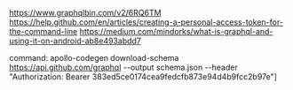 https://www.graphqlbin.com/v2/6RQ6TM
https://help.github.com/en/articles/creating-a-personal-access-token-for-the-command-line
https://medium.com/mindorks/what-is-graphql-and-using-it-on-android-ab8e493abdd7

command:
apollo-codegen download-schema https://api.github.com/graphql --output schema.json --header "Authorization: Bearer 383ed5ce0174cea9fedcfb873e94d4b9fcc2b97e"]

